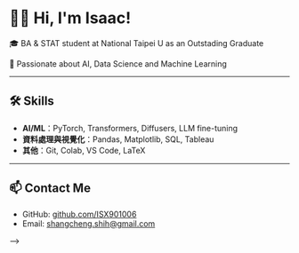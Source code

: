 # 🙋‍♂️ Hi, I'm Isaac!  
🎓 BA & STAT student at National Taipei U as an Outstading Graduate 

🧠 Passionate about AI, Data Science and Machine Learning    

---

## 🛠️ Skills

- **AI/ML**：PyTorch, Transformers, Diffusers, LLM fine-tuning  
- **資料處理與視覺化**：Pandas, Matplotlib, SQL, Tableau
- **其他**：Git, Colab, VS Code, LaTeX

---

## 📫 Contact Me

- GitHub: [github.com/ISX901006](https://github.com/ISX901006)
- Email: shangcheng.shih@gmail.com

-->
